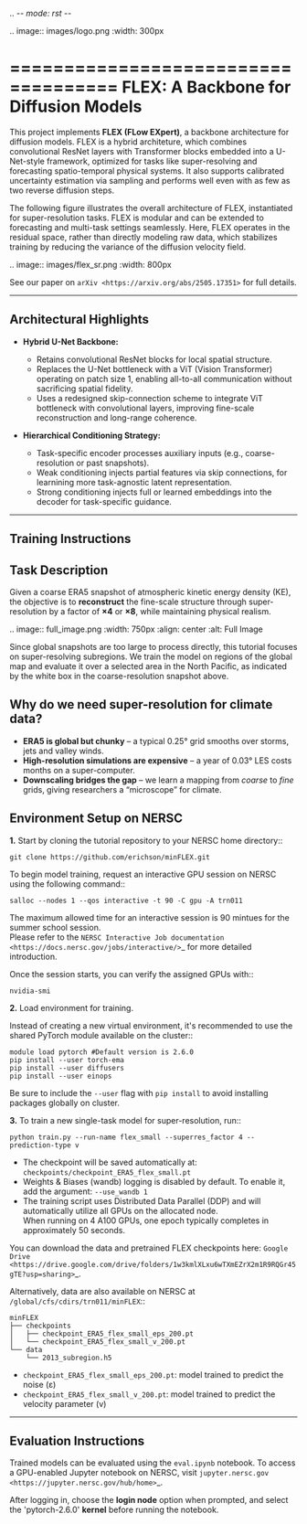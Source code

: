 .. -*- mode: rst -*-

.. image:: images/logo.png
    :width: 300px

====================================
FLEX: A Backbone for Diffusion Models
====================================

This project implements **FLEX (FLow EXpert)**, a backbone architecture for diffusion models. FLEX is a hybrid architeture, which combines convolutional ResNet layers with Transformer blocks embedded into a U-Net-style framework, optimized for tasks like super-resolving and forecasting spatio-temporal physical systems. It also supports calibrated uncertainty estimation via sampling and performs well even with as few as two reverse diffusion steps. 

The following figure illustrates the overall architecture of FLEX, instantiated for super-resolution tasks. FLEX is modular and can be extended to forecasting and multi-task settings seamlessly. Here, FLEX operates in the residual space, rather than directly modeling raw data, which stabilizes training by reducing the variance of the diffusion velocity field.

.. image:: images/flex_sr.png
    :width: 800px

See our paper on `arXiv <https://arxiv.org/abs/2505.17351>` for full details.

---------------------------
Architectural Highlights
---------------------------

- **Hybrid U-Net Backbone:**

  - Retains convolutional ResNet blocks for local spatial structure.
  - Replaces the U-Net bottleneck with a ViT (Vision Transformer) operating on patch size 1, enabling all-to-all communication without sacrificing spatial fidelity.
  - Uses a redesigned skip-connection scheme to integrate ViT bottleneck with convolutional layers, improving fine-scale reconstruction and long-range coherence.

- **Hierarchical Conditioning Strategy:**

  - Task-specific encoder processes auxiliary inputs (e.g., coarse-resolution or past snapshots).
  - Weak conditioning injects partial features via skip connections, for learnining more task-agnostic latent representation.
  - Strong conditioning injects full or learned embeddings into the decoder for task-specific guidance.


-----------------------------
Training Instructions
-----------------------------

Task Description   
----------------

Given a coarse ERA5 snapshot of atmospheric kinetic energy density (KE), the objective is to **reconstruct** the fine-scale structure through super-resolution by a factor of **×4** or **×8**, while maintaining physical realism.

.. image:: full_image.png
    :width: 750px
    :align: center
    :alt: Full Image

Since global snapshots are too large to process directly, this tutorial focuses on super-resolving subregions. We train the model on regions of the global map and evaluate it over a selected area in the North Pacific, as indicated by the white box in the coarse-resolution snapshot above.

Why do we need super-resolution for climate data?     
----------------

* **ERA5 is global but chunky** – a typical 0.25° grid smooths over storms, jets and valley winds.  
* **High-resolution simulations are expensive** – a year of 0.03° LES costs months on a super-computer.  
* **Downscaling bridges the gap** – we learn a mapping from *coarse* to *fine* grids, giving researchers a “microscope” for climate.
   
Environment Setup on NERSC  
----------------

**1.** Start by cloning the tutorial repository to your NERSC home directory::

    git clone https://github.com/erichson/minFLEX.git

To begin model training, request an interactive GPU session on NERSC using the following command::


    salloc --nodes 1 --qos interactive -t 90 -C gpu -A trn011


The maximum allowed time for an interactive session is 90 mintues for the summer school session.  
Please refer to the `NERSC Interactive Job documentation <https://docs.nersc.gov/jobs/interactive/>`_ for more detailed introduction.

Once the session starts, you can verify the assigned GPUs with::

    nvidia-smi

**2.** Load environment for training. 

Instead of creating a new virtual environment, it's recommended to use the shared PyTorch module available on the cluster::

    module load pytorch #Default version is 2.6.0      
    pip install --user torch-ema      
    pip install --user diffusers     
    pip install --user einops        

Be sure to include the ``--user`` flag with ``pip install`` to avoid installing packages globally on cluster.


**3.** To train a new single-task model for super-resolution, run::

    python train.py --run-name flex_small --superres_factor 4 --prediction-type v   


- The checkpoint will be saved automatically at: ``checkpoints/checkpoint_ERA5_flex_small.pt``
- Weights & Biases (wandb) logging is disabled by default. To enable it, add the argument: ``--use_wandb 1``
- The training script uses Distributed Data Parallel (DDP) and will automatically utilize all GPUs on the allocated node.  
  When running on 4 A100 GPUs, one epoch typically completes in approximately 50 seconds.


You can download the data and pretrained FLEX checkpoints here: `Google Drive <https://drive.google.com/drive/folders/1w3kmlXLxu6wTXmEZrX2m1R9RQGr45gTE?usp=sharing>`_.

Alternatively, data are also available on NERSC at ``/global/cfs/cdirs/trn011/minFLEX``::

    minFLEX
    ├── checkpoints
    │   ├── checkpoint_ERA5_flex_small_eps_200.pt
    │   └── checkpoint_ERA5_flex_small_v_200.pt
    └── data
        └── 2013_subregion.h5



- ``checkpoint_ERA5_flex_small_eps_200.pt``: model trained to predict the noise (ε)
- ``checkpoint_ERA5_flex_small_v_200.pt``: model trained to predict the velocity parameter (v)
-----------------------------
Evaluation Instructions
-----------------------------

Trained models can be evaluated using the `eval.ipynb` notebook. To access a GPU-enabled Jupyter notebook on NERSC, visit `jupyter.nersc.gov <https://jupyter.nersc.gov/hub/home>`_.

After logging in, choose the **login node** option when prompted, and select the 'pytorch-2.6.0' **kernel** before running the notebook.

